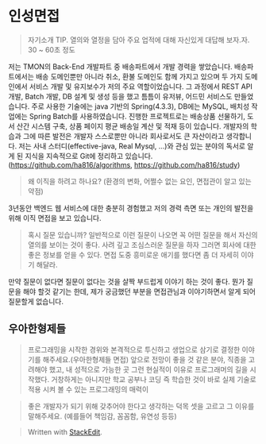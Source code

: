 # 인성면접

> 자기소개
> TIP. 열의와 열정을 담아 주요 업적에 대해 자신있게 대답해 보자.자. 30 ~ 60초 정도

저는 TMON의 Back-End 개발파트 중 배송파트에서 개발 경력을 쌓았습니다. 배송파트에서는 배송 도메인뿐만 아니라 취소, 환불 도메인도 함께 가지고 있으며 두 가지 도메인에서 서비스 개발 및 유지보수가 저의 주요 역할이었습니다. 그 과정에서 REST API 개발, Batch 개발, DB 설계 및 생성 등을 했고 틈틈이 유저뷰, 어드민 서비스도 만들었습니다.
주로 사용한 기술에는 java 기반의 Spring(4.3.3), DB에는 MySQL, 배치성 작업에는 Spring Batch를 사용하였습니다. 진행한 프로젝트로는 배송상품 선물하기, 도서 산간 시스템 구축, 상품 페이지 평균 배송일 계산 및 적재 등이 있습니다.
개발자의 학습과 그에 따른 발전은 개발자 스스로뿐만 아니라 회사로서도 큰 자산이라고 생각합니다. 저는 사내 스터디(effective-java, Real Mysql, ...)와 관심 있는 분야의 독서로 알게 된 지식을 지속적으로 Git에 정리하고 있습니다. (https://github.com/ha816/algorithms, https://github.com/ha816/study)


> 왜 이직을 하려고 하나요? (환경의 변화, 어쩔수 없는 요인, 면접관이 알고 있는 약점)

3년동안 백엔드 웹 서비스에 대한 충분히 경험했고 저의 경력 측면 또는 개인의 발전을 위해 이직 면접을 보고 있습니다.

> 혹시 질문 있습니까?
> 일반적으로 이런 질문이 나오면 꼭 어떤 질문을 해서 자신의 열의를 보이는 것이 좋다. 
> 사려 깊고 조심스러운 질문을 하자 그러면 회사에 대한 좋은 정보를 얻을 수 있다. 면접 도중 흥미로운 애기를 했다면 좀 더 자세히 이야기 해달라. 

만약 질문이 없다면 질문이 없다는 것을 살짝 부드럽게 이야기 하는 것이 좋다. 뭔가 질문을 해야 할것 같기는 한데, 제가 궁금했던 부분을 면접관님과 이야기하면서 알게 되어 질문할게 없습니다. 

## 우아한형제들

>프로그래밍을 시작한 경위와 본격적으로 투신하고 생업으로 삼기로 결정한 이야기를 해주세요.(우아한형제들 면접)
>앞으로 전망이 좋을 것 같은 분야, 직종을 고려해야 했고, 내 성적으로 가능한 곳 그런 현실적이 이유로 프로그래머의 길을 시작했다. 거창하게는 아니지만 학교 공부나 코딩 즉 학습한 것이 바로 실제 기술로 적용 시켜 볼 수 있는 프로그래밍의 매력이 

>좋은 개발자가 되기 위해 갖추어야 한다고 생각하는 덕목 셋을 고르고 그 이유를 말해주세요. (예를들어 책임감, 꼼꼼함, 유연성 등등)





> Written with [StackEdit](https://stackedit.io/).
<!--stackedit_data:
eyJoaXN0b3J5IjpbNTc4NzE0ODk0LDMyNjcyODIyOCwzMzYwOD
YzODQsMTkxODExNjI0MiwxMzg4MDQzNzE4LC0yMTM0ODY0MDc0
LC0xMTQwMDc2ODYzLDIxNDA3NDM3MDUsMjAzMTM5NzQ2LC0yMD
IxNzcwMzM3LC0xOTk0Njg1NDUzLC01ODQxMzI4LC05NzA2NjA3
NV19
-->